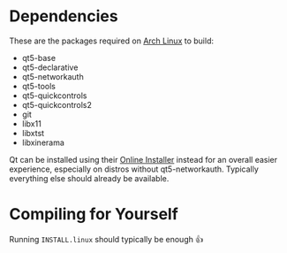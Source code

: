 # Dependencies

These are the packages required on [Arch Linux](https://www.archlinux.org/) to build:

- qt5-base 
- qt5-declarative 
- qt5-networkauth 
- qt5-tools 
- qt5-quickcontrols 
- qt5-quickcontrols2 
- git 
- libx11 
- libxtst 
- libxinerama

Qt can be installed using their [Online Installer](https://www.qt.io/download-qt-installer) instead for an overall easier experience, especially on distros without qt5-networkauth.
Typically everything else should already be available.

# Compiling for Yourself

Running `INSTALL.linux` should typically be enough 👍 